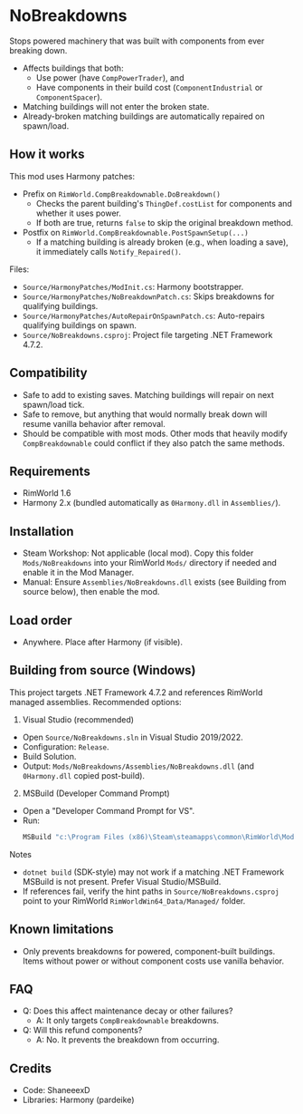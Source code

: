 # NoBreakdowns

Stops powered machinery that was built with components from ever breaking down.

- Affects buildings that both:
  - Use power (have `CompPowerTrader`), and
  - Have components in their build cost (`ComponentIndustrial` or `ComponentSpacer`).
- Matching buildings will not enter the broken state.
- Already-broken matching buildings are automatically repaired on spawn/load.

## How it works
This mod uses Harmony patches:

- Prefix on `RimWorld.CompBreakdownable.DoBreakdown()`
  - Checks the parent building's `ThingDef.costList` for components and whether it uses power.
  - If both are true, returns `false` to skip the original breakdown method.
- Postfix on `RimWorld.CompBreakdownable.PostSpawnSetup(...)`
  - If a matching building is already broken (e.g., when loading a save), it immediately calls `Notify_Repaired()`.

Files:
- `Source/HarmonyPatches/ModInit.cs`: Harmony bootstrapper.
- `Source/HarmonyPatches/NoBreakdownPatch.cs`: Skips breakdowns for qualifying buildings.
- `Source/HarmonyPatches/AutoRepairOnSpawnPatch.cs`: Auto-repairs qualifying buildings on spawn.
- `Source/NoBreakdowns.csproj`: Project file targeting .NET Framework 4.7.2.

## Compatibility
- Safe to add to existing saves. Matching buildings will repair on next spawn/load tick.
- Safe to remove, but anything that would normally break down will resume vanilla behavior after removal.
- Should be compatible with most mods. Other mods that heavily modify `CompBreakdownable` could conflict if they also patch the same methods.

## Requirements
- RimWorld 1.6
- Harmony 2.x (bundled automatically as `0Harmony.dll` in `Assemblies/`).

## Installation
- Steam Workshop: Not applicable (local mod). Copy this folder `Mods/NoBreakdowns` into your RimWorld `Mods/` directory if needed and enable it in the Mod Manager.
- Manual: Ensure `Assemblies/NoBreakdowns.dll` exists (see Building from source below), then enable the mod.

## Load order
- Anywhere. Place after Harmony (if visible).

## Building from source (Windows)
This project targets .NET Framework 4.7.2 and references RimWorld managed assemblies. Recommended options:

1) Visual Studio (recommended)
- Open `Source/NoBreakdowns.sln` in Visual Studio 2019/2022.
- Configuration: `Release`.
- Build Solution.
- Output: `Mods/NoBreakdowns/Assemblies/NoBreakdowns.dll` (and `0Harmony.dll` copied post-build).

2) MSBuild (Developer Command Prompt)
- Open a "Developer Command Prompt for VS".
- Run:
  ```bat
  MSBuild "c:\Program Files (x86)\Steam\steamapps\common\RimWorld\Mods\NoBreakdowns\Source\NoBreakdowns.sln" /p:Configuration=Release /v:m
  ```

Notes
- `dotnet build` (SDK-style) may not work if a matching .NET Framework MSBuild is not present. Prefer Visual Studio/MSBuild.
- If references fail, verify the hint paths in `Source/NoBreakdowns.csproj` point to your RimWorld `RimWorldWin64_Data/Managed/` folder.

## Known limitations
- Only prevents breakdowns for powered, component-built buildings. Items without power or without component costs use vanilla behavior.

## FAQ
- Q: Does this affect maintenance decay or other failures?
  - A: It only targets `CompBreakdownable` breakdowns.
- Q: Will this refund components?
  - A: No. It prevents the breakdown from occurring.

## Credits
- Code: ShaneeexD
- Libraries: Harmony (pardeike)
